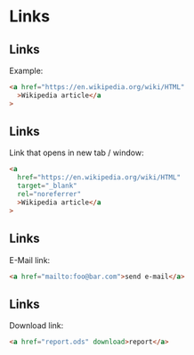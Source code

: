 # Links

## Links

Example:

```html
<a href="https://en.wikipedia.org/wiki/HTML"
  >Wikipedia article</a
>
```

## Links

Link that opens in new tab / window:

```html
<a
  href="https://en.wikipedia.org/wiki/HTML"
  target="_blank"
  rel="noreferrer"
  >Wikipedia article</a
>
```

## Links

E-Mail link:

```html
<a href="mailto:foo@bar.com">send e-mail</a>
```

## Links

Download link:

```html
<a href="report.ods" download>report</a>
```
